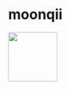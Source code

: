 # moonqii

<img align="center" width="100" height="100" src="https://cdn.medal.tv/assets/img/avatars/default.png">
